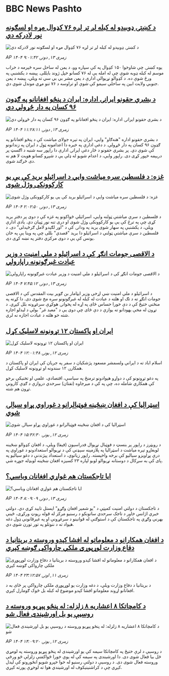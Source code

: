 # BBC News Pashto## [ د کښتۍ ډوبېدو له کبله لږ تر لږه ۷۶ کډوال مړه او لسګونه نور لادرکه دي](https://www.bbc.com/pashto/articles/ce83v3j20m0o?at_medium=RSS&at_campaign=rss?at_campaign=githubrss)![ د کښتۍ ډوبېدو له کبله لږ تر لږه ۷۶ کډوال مړه او لسګونه نور لادرکه دي](https://ichef.bbci.co.uk/ace/ws/240/cpsprodpb/cc61/live/db5fe710-70f1-11f0-af20-030418be2ca5.jpg)_AP ۱۴۰۴ زمری ۱۳, دونۍ ۹:۰۱:۴۲_يوه کښتۍ چې شاوخوا ۱۵۰ کډوال په کې سپاره وو، د يمن له ساحل سره څېرمه د خراب موسم له کبله ډوبه شوې چې له امله يې له ۷۶ کسانو خپل ژوند بایللی.
پېښه د يکشنبې په ورځ شوې ده.
د کډوالو نړيوالې ادارې د يمن مشر بي بي سي ته ويلي، پېښه د يمن جنوبي ولايت ابين په ساحلي سيمو کې شوې او تراوسه د ۷۶ تنو مړي موندل شوي دي.## [د بشري حقونو ایرانۍ اداره: ایران د پنځو افغانانو په ګډون ۹۶ کسان په دار ځړولي دي](https://www.bbc.com/pashto/articles/clyv3d6n4x1o?at_medium=RSS&at_campaign=rss?at_campaign=githubrss)![د بشري حقونو ایرانۍ اداره: ایران د پنځو افغانانو په ګډون ۹۶ کسان په دار ځړولي دي](https://ichef.bbci.co.uk/ace/ws/240/cpsprodpb/c783/live/90b958c0-7125-11f0-8dbd-f3d32ebd3327.jpg)_AP ۱۴۰۴ زمری ۱۳, دونۍ ۱۱:۲۸:۱۱_د بشري حقونو اداره "هنه‌ګاو" وايي، ایران په تېره جولای میاشت کې د پنځو افغانانو په ګډون ۹۶ کسان په دار ځړولي. د دغې ادارې په خبره دا اعدامونه ټول د ایران په زندانونو کې شوي دي.
پر بشري حقونو د څار دغې ایرانۍ ادارې دا راپور سه شنبه د اګسټ پر دریېمه خپور کړی دی. راپور وايي، د اعدام شویو له ډلې یې د شپږو کسانو هویت لا هم نه دی  څرګند شوی.## [غزه: د فلسطين سره مياشت وايي د اسرائيلو بريد کې يې يو کارکوونکی وژل شوی](https://www.bbc.com/pashto/articles/c87e1j3y3j1o?at_medium=RSS&at_campaign=rss?at_campaign=githubrss)![غزه: د فلسطين سره مياشت وايي د اسرائيلو بريد کې يې يو کارکوونکی وژل شوی](https://ichef.bbci.co.uk/ace/ws/240/cpsprodpb/21d0/live/abb42eb0-70d6-11f0-8dbd-f3d32ebd3327.jpg)_AP ۱۴۰۴ زمری ۱۳, دونۍ ۲:۰۲:۵۰_د فلسطين د سرې مياشتې ټولنه وايي، اسرائيلي ځواکونو په غزه کې د دوی پر دفتر بريد کړی چې په ترڅ کې يې يو کارکوونکی وژل شوی او دری تنه نور ټپيان دي. يادې ادارې ويلي، د يکشنبې په سهار شوی بريد په ودانۍ کې د "اور لګېدو لامل ګرځېدلی" دی. د فلسطين د سرې مياشتې ټولني د اسرائيلو دا بريد "قصدي" بللی چې په وينا يې په خان يونس کې يې د دوی مرکزي دفتر په نښه کړی دی.## [د الاقصی جومات انګړ کې د اسرائيلو د ملي امنيت د وزیر عبادت غبرګونونه راپارولي](https://www.bbc.com/pashto/articles/cg7j00xv53ko?at_medium=RSS&at_campaign=rss?at_campaign=githubrss)![د الاقصی جومات انګړ کې د اسرائيلو د ملي امنيت د وزیر عبادت غبرګونونه راپارولي](https://ichef.bbci.co.uk/ace/ws/240/cpsprodpb/a905/live/56795f70-7107-11f0-af20-030418be2ca5.jpg)_AP ۱۴۰۴ زمری ۱۳, دونۍ ۷:۴۵:۱۲_د اسرائيلو د ملي امنيت ښي اړخی وزير ايټامار بن ګوير بيت المقدس کې د الاقصی جومات انګړ ته د تګ او هلته د عبادت له کبله له غبرګونونو سره مخ شوی دی. دا کړنه په منځني ختيځ کې د دې خورا حساس ځای په اړه له پخوانۍ هوکړې سرغړونه بلل کېږي. د تړون له مخې يهودانو ته يوازې د دې ځای چې دوی يې د "معبد غر" بولي د ليدلو اجازه شته خو هلته د عبادت اجازه نه لري.## [ایران او پاکستان ۱۲ تړونونه لاسلیک کړل](https://www.bbc.com/pashto/articles/c8603894vwqo?at_medium=RSS&at_campaign=rss?at_campaign=githubrss)![ایران او پاکستان ۱۲ تړونونه لاسلیک کړل](https://ichef.bbci.co.uk/ace/ws/240/cpsprodpb/e6ca/live/31a8e910-7060-11f0-af20-030418be2ca5.jpg)_AP ۱۴۰۴ زمری ۱۲, يونۍ ۱۲:۰۱:۴۸_اسلام اباد ته د ایراني ولسمشر مسعود پژشکیان د سفر په جریان کې ایران او پاکستان د همکارۍ ۱۲ سندونه او تړونونه لاسلیک کړل. 

په دغو تړونونو کې د دواړو هېوادونو ترمنځ په سیاسي، اقتصادي، علمي او تخنیکي برخو کې همکاري شامله ده، چې په کې د میرجاوه (تفتان) سرحدي دروازې د ګډې کارونې تړون هم شته.## [اسټرالیا کې د افغان ښځینه فوټبالرانو د غوراوي پړاو سیالۍ شوي](https://www.bbc.com/pashto/articles/cm21y9jzlmpo?at_medium=RSS&at_campaign=rss?at_campaign=githubrss)![اسټرالیا کې د افغان ښځینه فوټبالرانو د غوراوي پړاو سیالۍ شوي](https://ichef.bbci.co.uk/ace/ws/240/cpsprodpb/74af/live/e3b51110-707e-11f0-89ea-4d6f9851f623.jpg)_AP ۱۴۰۴ زمری ۱۲, يونۍ ۱۵:۳۶:۳۰_د رویټرز د راپور پر بنسټ د فوټبال نړیوال فدراسیون (فیفا) ویلې، د افغان کډوالو ښځینه لوبغاړو تېره میاشت د اسټرالیا په پلازمېنه سېډني کې د نړیوالو استعدادونو د غوراوي په درې پړاویزو سیالیو کې برخه واخیسته. راپور زیاتوي، د استعداد پېژندنې د دغو سیالیو په پای کې به سږکال د دوستانه نړیوالو لوبو لپاره ۲۳ کسیزه افغان ښځینه لوبډله جوړه شي.## [ایا تاجکستان هم غواړي افغانان وباسي؟](https://www.bbc.com/pashto/articles/c39z9v3rz71o?at_medium=RSS&at_campaign=rss?at_campaign=githubrss)![ایا تاجکستان هم غواړي افغانان وباسي؟](https://ichef.bbci.co.uk/ace/ws/240/cpsprodpb/a868/live/31f86760-710a-11f0-89ea-4d6f9851f623.jpg)_AP ۱۴۰۴ زمری ۱۳, دونۍ ۸:۰۹:۰۹_د تاجکستان د دولتي امنیت کمېټې د "یو شمېر افغان وګړو" ايستل تایید کړي دي.
دولتي خبري اژانس خاور د تاجک سرحدي ساتونکو د رسنیو مرکز  له قوله رپوټ ورکړی، ځینې بهرني وګړي په تاجکستان کې د استوګنې له قوانینو د سرغړونې او په غیرقانوني ډول دغه هېواد ته د ننوتلو په تور تورن شوي دي.## [د افغان همکارانو د معلوماتو له افشا کېدو وروسته د برېتانیا د دفاع وزارت لوړپوړی ملکي چارواکی ګوښه کېږي](https://www.bbc.com/pashto/articles/cx27p410p0jo?at_medium=RSS&at_campaign=rss?at_campaign=githubrss)![د افغان همکارانو د معلوماتو له افشا کېدو وروسته د برېتانیا د دفاع وزارت لوړپوړی ملکي چارواکی ګوښه کېږي](https://ichef.bbci.co.uk/ace/ws/240/cpsprodpb/253e/live/3d317d80-6f91-11f0-af20-030418be2ca5.jpg)_AP ۱۴۰۴ زمری ۱۱, اونۍ ۲۳:۱۲:۵۷_د بریتانیا د دفاع وزارت ویلي، د دغه وزارت یو لوړپوړی ملکي چارواکي پر ځای به د افغانانو اړوند معلوماتو افشا کېدو موضوع له کبله بل څوک ګومارل کېږي.## [د کامچاتکا ۸ اعشاریه ۸ زلزله: له پنځو پېړیو وروسته د روسیې یو بل اورشیندی فعال شو](https://www.bbc.com/pashto/articles/c93dkpegvgdo?at_medium=RSS&at_campaign=rss?at_campaign=githubrss)![د کامچاتکا ۸ اعشاریه ۸ زلزله: له پنځو پېړیو وروسته د روسیې یو بل اورشیندی فعال شو](https://ichef.bbci.co.uk/ace/ws/240/cpsprodpb/2926/live/174c0a00-7071-11f0-8dbd-f3d32ebd3327.jpg)_AP ۱۴۰۴ زمری ۱۲, يونۍ ۱۴:۰۹:۲۰_د روسیې د لرې ختیځ په کامچاتکا سیمه کې یو اورشیندی له پنځو پېړیو وروسته په لومړي ځل بیا فعال شوی دی. 
دا اورشیندی په سیمه کې له یوې خورا ځواکمنې زلزلې څو ورځې وروسته فعال شوی دی. 
د روسیې د دولتي رسنیو له خوا خپرو شویو انځورونو کې لیدل کېږي چې د کراشنینیکوف له اورشیندي هوا ته لوخړې پورته کېږي.
